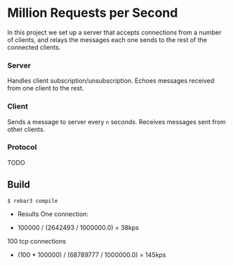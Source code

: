 Million Requests per Second
=====

In this project we set up a server that accepts connections from a number of clients, and relays the messages each one sends to the rest of the connected clients.


### Server

Handles client subscription/unsubscription. Echoes messages received from one client to the rest.  



### Client

Sends a message to server every `n` seconds. Receives messages sent from other clients.

### Protocol

TODO

Build
-----

    $ rebar3 compile


* Results
One connection:
- 100000 / (2642493 / 1000000.0) = 38kps

100 tcp connections
- (100 * 100000) / (68789777 / 1000000.0) = 145kps
